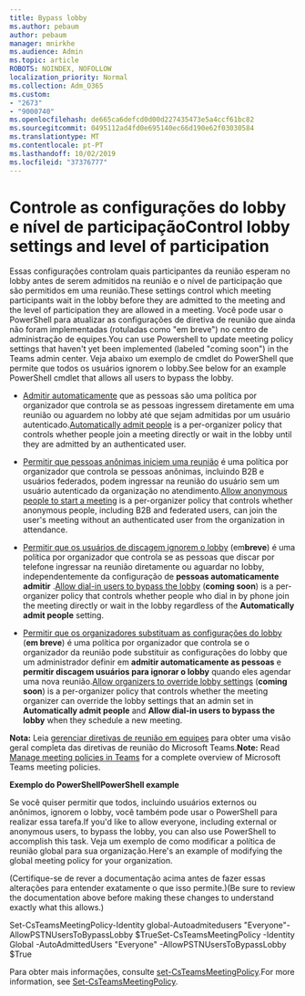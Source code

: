 ```yaml
---
title: Bypass lobby
ms.author: pebaum
author: pebaum
manager: mnirkhe
ms.audience: Admin
ms.topic: article
ROBOTS: NOINDEX, NOFOLLOW
localization_priority: Normal
ms.collection: Adm_O365
ms.custom:
- "2673"
- "9000740"
ms.openlocfilehash: de665ca6defcd0d00d227435473e5a4ccf61bc82
ms.sourcegitcommit: 0495112ad4fd0e695140ec66d190e62f03030584
ms.translationtype: MT
ms.contentlocale: pt-PT
ms.lasthandoff: 10/02/2019
ms.locfileid: "37376777"
---
```

# <a name="control-lobby-settings-and-level-of-participation"></a><span data-ttu-id="e85b4-102">Controle as configurações do lobby e nível de participação</span><span class="sxs-lookup"><span data-stu-id="e85b4-102">Control lobby settings and level of participation</span></span>

<span data-ttu-id="e85b4-103">Essas configurações controlam quais participantes da reunião esperam no lobby antes de serem admitidos na reunião e o nível de participação que são permitidos em uma reunião.</span><span class="sxs-lookup"><span data-stu-id="e85b4-103">These settings control which meeting participants wait in the lobby before they are admitted to the meeting and the level of participation they are allowed in a meeting.</span></span> <span data-ttu-id="e85b4-104">Você pode usar o PowerShell para atualizar as configurações de diretiva de reunião que ainda não foram implementadas (rotuladas como "em breve") no centro de administração de equipes.</span><span class="sxs-lookup"><span data-stu-id="e85b4-104">You can use Powershell to update meeting policy settings that haven't yet been implemented (labeled "coming soon") in the Teams admin center.</span></span>  <span data-ttu-id="e85b4-105">Veja abaixo um exemplo de cmdlet do PowerShell que permite que todos os usuários ignorem o lobby.</span><span class="sxs-lookup"><span data-stu-id="e85b4-105">See below for an example PowerShell cmdlet that allows all users to bypass the lobby.</span></span>  

- <span data-ttu-id="e85b4-106">[Admitir automaticamente](https://docs.microsoft.com/microsoftteams/meeting-policies-in-teams#automatically-admit-people) que as pessoas são uma política por organizador que controla se as pessoas ingressem diretamente em uma reunião ou aguardem no lobby até que sejam admitidas por um usuário autenticado.</span><span class="sxs-lookup"><span data-stu-id="e85b4-106">[Automatically admit people](https://docs.microsoft.com/microsoftteams/meeting-policies-in-teams#automatically-admit-people) is a per-organizer policy that controls whether people join a meeting directly or wait in the lobby until they are admitted by an authenticated user.</span></span>

- <span data-ttu-id="e85b4-107">[Permitir que pessoas anônimas iniciem uma reunião](https://docs.microsoft.com/microsoftteams/meeting-policies-in-teams#allow-anonymous-people-to-start-a-meeting) é uma política por organizador que controla se pessoas anônimas, incluindo B2B e usuários federados, podem ingressar na reunião do usuário sem um usuário autenticado da organização no atendimento.</span><span class="sxs-lookup"><span data-stu-id="e85b4-107">[Allow anonymous people to start a meeting](https://docs.microsoft.com/microsoftteams/meeting-policies-in-teams#allow-anonymous-people-to-start-a-meeting) is a per-organizer policy that controls whether anonymous people, including B2B and federated users, can join the user's meeting without an authenticated user from the organization in attendance.</span></span>

- <span data-ttu-id="e85b4-108">[Permitir que os usuários de discagem ignorem o lobby](https://docs.microsoft.com/en-us/microsoftteams/meeting-policies-in-teams#allow-dial-in-users-to-bypass-the-lobby-coming-soon) (em**breve**) é uma política por organizador que controla se as pessoas que discar por telefone ingressar na reunião diretamente ou aguardar no lobby, independentemente da configuração de **pessoas automaticamente admitir** .</span><span class="sxs-lookup"><span data-stu-id="e85b4-108">[Allow dial-in users to bypass the lobby](https://docs.microsoft.com/en-us/microsoftteams/meeting-policies-in-teams#allow-dial-in-users-to-bypass-the-lobby-coming-soon) (**coming soon**) is a per-organizer policy that controls whether people who dial in by phone join the meeting directly or wait in the lobby regardless of the **Automatically admit people** setting.</span></span>

- <span data-ttu-id="e85b4-109">[Permitir que os organizadores substituam as configurações do lobby](https://docs.microsoft.com/microsoftteams/meeting-policies-in-teams#allow-organizers-to-override-lobby-settings-coming-soon) (**em breve**) é uma política por organizador que controla se o organizador da reunião pode substituir as configurações do lobby que um administrador definir em **admitir automaticamente as pessoas** e **permitir discagem usuários para ignorar o lobby** quando eles agendar uma nova reunião.</span><span class="sxs-lookup"><span data-stu-id="e85b4-109">[Allow organizers to override lobby settings](https://docs.microsoft.com/microsoftteams/meeting-policies-in-teams#allow-organizers-to-override-lobby-settings-coming-soon) (**coming soon**) is a per-organizer policy that controls whether the meeting organizer can override the lobby settings that an admin set in **Automatically admit people** and **Allow dial-in users to bypass the lobby** when they schedule a new meeting.</span></span>

<span data-ttu-id="e85b4-110">**Nota:** Leia [gerenciar diretivas de reunião em equipes](https://docs.microsoft.com/en-us/microsoftteams/meeting-policies-in-teams) para obter uma visão geral completa das diretivas de reunião do Microsoft Teams.</span><span class="sxs-lookup"><span data-stu-id="e85b4-110">**Note:** Read [Manage meeting policies in Teams](https://docs.microsoft.com/en-us/microsoftteams/meeting-policies-in-teams) for a complete overview of Microsoft Teams meeting policies.</span></span> 


<span data-ttu-id="e85b4-111">**Exemplo do PowerShell**</span><span class="sxs-lookup"><span data-stu-id="e85b4-111">**PowerShell example**</span></span>

<span data-ttu-id="e85b4-112">Se você quiser permitir que todos, incluindo usuários externos ou anônimos, ignorem o lobby, você também pode usar o PowerShell para realizar essa tarefa.</span><span class="sxs-lookup"><span data-stu-id="e85b4-112">If you'd like to allow everyone, including external or anonymous users, to bypass the lobby, you can also use PowerShell to accomplish this task.</span></span>  <span data-ttu-id="e85b4-113">Veja um exemplo de como modificar a política de reunião global para sua organização.</span><span class="sxs-lookup"><span data-stu-id="e85b4-113">Here's an example of modifying the global meeting policy for your organization.</span></span>   

<span data-ttu-id="e85b4-114">(Certifique-se de rever a documentação acima antes de fazer essas alterações para entender exatamente o que isso permite.)</span><span class="sxs-lookup"><span data-stu-id="e85b4-114">(Be sure to review the documentation above before making these changes to understand exactly what this allows.)</span></span>

<span data-ttu-id="e85b4-115">Set-CsTeamsMeetingPolicy-Identity global-Autoadmitedusers "Everyone"-AllowPSTNUsersToBypassLobby $True</span><span class="sxs-lookup"><span data-stu-id="e85b4-115">Set-CsTeamsMeetingPolicy -Identity Global -AutoAdmittedUsers "Everyone" -AllowPSTNUsersToBypassLobby $True</span></span>

<span data-ttu-id="e85b4-116">Para obter mais informações, consulte [set-CsTeamsMeetingPolicy](https://docs.microsoft.com/powershell/module/skype/set-csteamsmeetingpolicy?view=skype-ps).</span><span class="sxs-lookup"><span data-stu-id="e85b4-116">For more information, see [Set-CsTeamsMeetingPolicy](https://docs.microsoft.com/powershell/module/skype/set-csteamsmeetingpolicy?view=skype-ps).</span></span>
